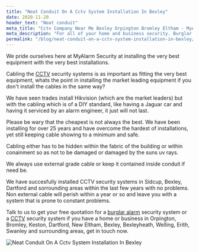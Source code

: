 ```yaml
---
title: "Neat Conduit On A Cctv System Installation In Bexley"
date: 2020-11-20
header_text: "Neat conduit"
meta_title: "Cctv Company Near Me Bexley Orpington Bromley Eltham - MyAlarm Security"
meta_description: "For all of your home and business security. Burglar Alarm Servicing, Burglar Alarm Installation, Alarm Battery and CCTV. Call 020 8302 4065 or email us."
permalink: "/blog/neat-conduit-on-a-cctv-system-installation-in-bexley/"
---
```


We pride ourselves here at MyAlarm Security at installing the very best equipment with the very best installations.

Cabling the [CCTV](/categories/cctv/) security systems is as important as fitting the very best equipment, whats the point in installing the market leading equipment if you don\'t install the cables in the same way?

We have seen trades install Hikvision (which are the market leaders) but with the cabling which is of a DIY standard, like having a Jaguar car and having it serviced by an alarm engineer, it just will not last.

Please be wary that the cheapest is not always the best. We have been installing for over 25 years and have overcome the hardest of installations, yet still keeping cable showing to a minimum and safe.

Cabling either has to be hidden within the fabric of the building or within conainment so as not to be damaged or damaged by the suns uv rays.

We always use external grade cable or keep it contained inside conduit if need be.

We have succesfully installed CCTV security systems in Sidcup, Bexley, Dartford and sorrounding areas within the last few years with no problems. Non external cable will perish within a year or so and leave you with a system that is prone to constant problems.

Talk to us to get your free quotation for a [burglar alarm](/categories/burglar-alarms/) security system or a [CCTV](/categories/cctv/) security system if you have a home or business in Orpington, Bromley, Keston, Dartford, New Eltham, Bexley, Bexleyheath, Welling, Erith, Swanley and surrounding areas, get in touch now.

![Neat Conduit On A Cctv System Installation In Bexley](https://res.cloudinary.com/kbs/image/upload/bg3dwhda1feftfxsqocq.jpg)